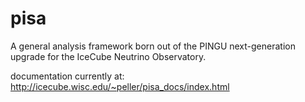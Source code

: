 # pisa
A general analysis framework born out of the PINGU next-generation upgrade for the IceCube Neutrino Observatory.

documentation currently at: http://icecube.wisc.edu/~peller/pisa_docs/index.html
